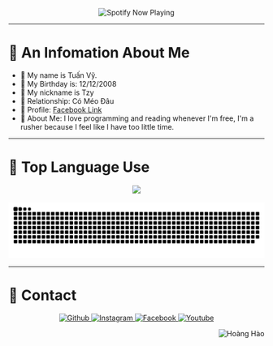 <p align="center">
    <img src="https://now-playing-on-spotify.vercel.app/api/spotify" alt="Spotify Now Playing" width="350"/></a>
</p>

<hr>

# 👑 An Infomation About Me

-   👀 My name is Tuấn Vỹ.
-   🎂 My Birthday is: 12/12/2008
-   👑 My nickname is Tzy
-   💓 Relationship: Có Méo Đâu
-   🌟 Profile: [Facebook Link](https://www.facebook.com/ltzycutes1tg)
-   💎 About Me: I love programming and reading whenever I'm free, I'm a rusher because I feel like I have too little time.

<hr>

# 👑 Top Language Use

<p align="center">
<img src="https://github-readme-stats.vercel.app/api/top-langs/?username=kemnasa&text_color=daf7dc&bg_color=151515">

![](https://github.com/Platane/snk/raw/output/github-contribution-grid-snake.svg)
</p>
    
<hr>

# 👑 Contact
<p align="center">
<a href="https://github.com/TzyCute">
  <img alt="Github" width="100" src="https://cdn-icons-png.flaticon.com/512/179/179323.png" />
</a>
<a href="https://www.instagram.com/tzycutes1tg.ltv/">
  <img alt="Instagram" width="100" src="https://cdn-icons-png.flaticon.com/128/1384/1384063.png" />
</a>
<a href="https://www.facebook.com/ltzycutes1tg">
  <img alt="Facebook" width="100" src="https://cdn-icons-png.flaticon.com/128/5968/5968764.png" />
</a>
<a href="http://www.youtube.com/channel/cocainit">
  <img alt="Youtube" width="100" src="https://cdn-icons-png.flaticon.com/128/187/187209.png" />
</a>
<p align="right">
<img src="https://komarev.com/ghpvc/?username=HarryWakazaki&label=T%E1%BB%95ng%20Ng%C6%B0%E1%BB%9Di%20Tham%20Quan&color=0e75b6&style=flat" alt="Hoàng Hào" /> </p>
